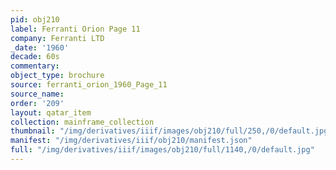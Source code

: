 ```yaml
---
pid: obj210
label: Ferranti Orion Page 11
company: Ferranti LTD
_date: '1960'
decade: 60s
commentary:
object_type: brochure
source: ferranti_orion_1960_Page_11
source_name:
order: '209'
layout: qatar_item
collection: mainframe_collection
thumbnail: "/img/derivatives/iiif/images/obj210/full/250,/0/default.jpg"
manifest: "/img/derivatives/iiif/obj210/manifest.json"
full: "/img/derivatives/iiif/images/obj210/full/1140,/0/default.jpg"
---
```

